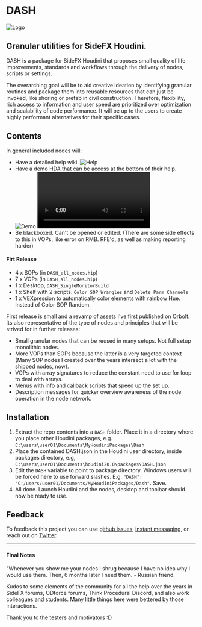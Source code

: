 # DASH
![Logo](https://i.imgur.com/TF40m1F.png)
## Granular utilities for SideFX Houdini.

DASH is a package for SideFX Houdini that proposes small quality of life improvements, standards and workflows through the delivery of nodes, scripts or settings.

The overarching goal will be to aid creative ideation by identifying granular routines and package them into reusable resources that can just be invoked, like shoring or prefab in civil construction. Therefore, flexibility, rich access to information and user speed are prioritized over optimization and scalability of code performance. It will be up to the users to create highly performant alternatives for their specific cases.

## Contents

In general included nodes will:
- Have a detailed help wiki.
![Help](https://i.imgur.com/RQcBVbB.png)
- Have a demo HDA that can be access at the bottom of their help.
![Demo](https://i.imgur.com/yePt5ai.png)
<video src="https://github.com/probiner/DASH/assets/1182548/6fb5d5e3-f8dd-439a-8cd5-6d8f8b2c9f97" autoplay="true"/><br/>
- Be blackboxed. Can't be opened or edited. (There are some side effects to this in VOPs, like error on RMB. RFE'd, as well as making reporting harder)

#### Firt Release

- 4 x SOPs (in `DASH_all_nodes.hip`)
- 7 x VOPs (in `DASH_all_nodes.hip`)
- 1 x Desktop, `DASH_SingleMonitorBuild`
- 1 x Shelf with 2 scripts. `Color SOP Wrangles` and `Delete Parm Channels`
- 1 x VEXpression to automatically color elements with rainbow Hue. Instead of Color SOP Random.

First release is small and a revamp of assets I've first published on [Orbolt](https://www.orbolt.com/user/113870942). Its also representative of the type of nodes and principles that will be strived for in further releases:
- Small granular nodes that can be reused in many setups. Not full setup monolithic nodes.
- More VOPs than SOPs because the latter is a very targeted context (Many SOP nodes I created over the years intersect a lot with the shipped nodes, now).
- VOPs with array signatures to reduce the constant need to use for loop to deal with arrays.
- Menus with info and callback scripts that speed up the set up.
- Description messages for quicker overview awareness of the node operation in the node network.

## Installation
1) Extract the repo contents into a `DASH` folder. Place it in a directory where you place other Houdini packages, e.g. `C:\users\user01\Documents\MyHoudiniPackages\Dash`
2) Place the contained DASH.json in the Houdini user directory, inside packages directory, e.g, `C:\users\user01\Documents\houdini20.0\packages\DASH.json`
3) Edit the `DASH` variable to point to package directory. Windows users will be forced here to use forward slashes. E.g. `"DASH": "C:/users/user01/Documents/MyHoudiniPackages/Dash"`. Save.
4) All done. Launch Houdini and the nodes, desktop and toolbar should now be ready to use.

## Feedback
To feedback this project you can use [github issues](https://github.com/probiner/DASH/issues), [instant messaging](https://discord.gg/URutVd4us7), or reach out on [Twitter](https://twitter.com/probiner)

---
#### Final Notes
"Whenever you show me your nodes I shrug because I have no idea why I would use them. Then, 6 months later I need them. - Russian friend.

Kudos to some elements of the community for all the help over the years in SideFX forums, ODforce forums, Think Procedural Discord, and also work colleagues and students. Many little things here were bettered by those interactions.

Thank you to the testers and motivators :D

